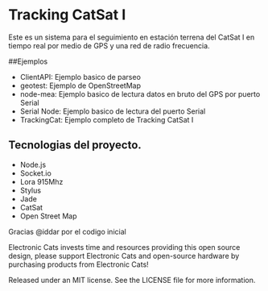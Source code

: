 # Tracking CatSat I

Este es un sistema para el seguimiento en estación terrena del CatSat I en tiempo real por medio de GPS y una red de radio frecuencia.

##Ejemplos

- ClientAPI: Ejemplo basico de parseo
- geotest: Ejemplo de OpenStreetMap
- node-mea: Ejemplo basico de lectura datos en bruto del GPS por puerto Serial
- Serial Node: Ejemplo basico de lectura del puerto Serial
- TrackingCat:  Ejemplo completo de Tracking CatSat I

## Tecnologias del proyecto.

- Node.js
- Socket.io
- Lora 915Mhz
- Stylus
- Jade
- CatSat
- Open Street Map

Gracias @iddar por el codigo inicial

Electronic Cats invests time and resources providing this open source design, please support Electronic Cats and open-source hardware by purchasing products from Electronic Cats!

Released under an MIT license. See the LICENSE file for more information.
